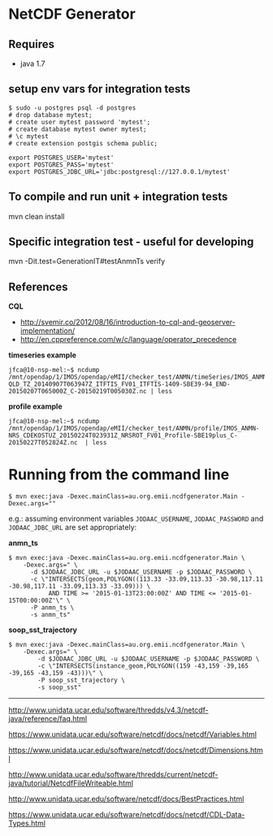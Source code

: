 # NetCDF Generator

## Requires
* java 1.7

## setup env vars for integration tests

    $ sudo -u postgres psql -d postgres
    # drop database mytest;
    # create user mytest password 'mytest';
    # create database mytest owner mytest;
    # \c mytest
    # create extension postgis schema public;

    export POSTGRES_USER='mytest'
    export POSTGRES_PASS='mytest'
    export POSTGRES_JDBC_URL='jdbc:postgresql://127.0.0.1/mytest'

## To compile and run unit + integration tests
mvn clean install

## Specific integration test - useful for developing
mvn -Dit.test=GenerationIT#testAnmnTs verify

## References

**CQL**

* http://svemir.co/2012/08/16/introduction-to-cql-and-geoserver-implementation/
* http://en.cppreference.com/w/c/language/operator_precedence


**timeseries example**

```
jfca@10-nsp-mel:~$ ncdump /mnt/opendap/1/IMOS/opendap/eMII/checker_test/ANMN/timeSeries/IMOS_ANMN-QLD_TZ_20140907T063947Z_ITFTIS_FV01_ITFTIS-1409-SBE39-94_END-20150207T065000Z_C-20150219T005030Z.nc | less
```

**profile example**

```
jfca@10-nsp-mel:~$ ncdump /mnt/opendap/1/IMOS/opendap/eMII/checker_test/ANMN/profile/IMOS_ANMN-NRS_CDEKOSTUZ_20150224T023931Z_NRSROT_FV01_Profile-SBE19plus_C-20150227T052824Z.nc  | less
```

# Running from the command line

```
$ mvn exec:java -Dexec.mainClass=au.org.emii.ncdfgenerator.Main -Dexec.args=""
```

e.g.: assuming environment variables `JODAAC_USERNAME`, `JODAAC_PASSWORD` and `JODAAC_JDBC_URL` are set appropriately:

**anmn_ts**

```
$ mvn exec:java -Dexec.mainClass=au.org.emii.ncdfgenerator.Main \
    -Dexec.args=" \
      -d $JODAAC_JDBC_URL -u $JODAAC_USERNAME -p $JODAAC_PASSWORD \
      -c \"INTERSECTS(geom,POLYGON((113.33 -33.09,113.33 -30.98,117.11 -30.98,117.11 -33.09,113.33 -33.09))) \
           AND TIME >= '2015-01-13T23:00:00Z' AND TIME <= '2015-01-15T00:00:00Z'\" \
      -P anmn_ts \ 
      -s anmn_ts"
```

**soop\_sst_trajectory**

```
$ mvn exec:java -Dexec.mainClass=au.org.emii.ncdfgenerator.Main \
    -Dexec.args=" \
        -d $JODAAC_JDBC_URL -u $JODAAC_USERNAME -p $JODAAC_PASSWORD \
        -c \"INTERSECTS(instance_geom,POLYGON((159 -43,159 -39,165 -39,165 -43,159 -43)))\" \
        -P soop_sst_trajectory \
        -s soop_sst"
```

----

http://www.unidata.ucar.edu/software/thredds/v4.3/netcdf-java/reference/faq.html

https://www.unidata.ucar.edu/software/netcdf/docs/netcdf/Variables.html

https://www.unidata.ucar.edu/software/netcdf/docs/netcdf/Dimensions.html

http://www.unidata.ucar.edu/software/thredds/current/netcdf-java/tutorial/NetcdfFileWriteable.html

http://www.unidata.ucar.edu/software/netcdf/docs/BestPractices.html

https://www.unidata.ucar.edu/software/netcdf/docs/netcdf/CDL-Data-Types.html

